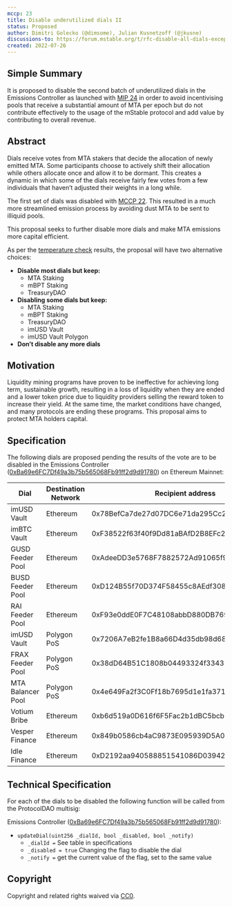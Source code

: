 ```yaml
---
mccp: 23
title: Disable underutilized dials II
status: Proposed
author: Dimitri Golecko (@dimsome), Julian Kusnetzoff (@jkusne)
discussions-to: https://forum.mstable.org/t/rfc-disable-all-dials-except-staking-treasury-and-create-a-v2-incentives-one/894
created: 2022-07-26
---
```


## Simple Summary

It is proposed to disable the second batch of underutilized dials in the Emissions Controller as launched with [MIP 24](https://mips.mstable.org/MIPS/mip-24.html) in order to avoid incentivising pools that receive a substantial amount of MTA per epoch but do not contribute effectively to the usage of the mStable protocol and add value by contributing to overall revenue.

## Abstract

Dials receive votes from MTA stakers that decide the allocation of newly emitted MTA. Some participants choose to actively shift their allocation while others allocate once and allow it to be dormant. This creates a dynamic in which some of the dials receive fairly few votes from a few individuals that haven’t adjusted their weights in a long while.

The first set of dials was disabled with [MCCP 22](https://mips.mstable.org/MCCP/mccp-22.html). This resulted in a much more streamlined emission process by avoiding dust MTA to be sent to illiquid pools.

This proposal seeks to further disable more dials and make MTA emissions more capital efficient. 

As per the [temperature check](https://forum.mstable.org/t/temperature-check-emissions-controller/902) results, the proposal will have two alternative choices:

- **Disable most dials but keep:**
    - MTA Staking
    - mBPT Staking
    - TreasuryDAO
- **Disabling some dials but keep:**
    - MTA Staking
    - mBPT Staking
    - TreasuryDAO
    - imUSD Vault
    - imUSD Vault Polygon
- **Don’t disable any more dials**

## Motivation

Liquidity mining programs have proven to be ineffective for achieving long term, sustainable growth, resulting in a loss of liquidity when they are ended and a lower token price due to liquidity providers selling the reward token to increase their yield. At the same time, the market conditions have changed, and many protocols are ending these programs. This proposal aims to protect MTA holders capital.

## Specification

The following dials are proposed pending the results of the vote are to be disabled in the Emissions Controller ([0xBa69e6FC7Df49a3b75b565068Fb91ff2d9d91780](https://etherscan.io/address/0xBa69e6FC7Df49a3b75b565068Fb91ff2d9d91780)) on Ethereum Mainnet:

| Dial | Destination Network | Recipient address | Dial Id |
| --- | --- | --- | --- |
| imUSD Vault | Ethereum | 0x78BefCa7de27d07DC6e71da295Cc2946681A6c7B | 2 |
| imBTC Vault | Ethereum | 0xF38522f63f40f9Dd81aBAfD2B8EFc2EC958a3016 | 3 |
| GUSD Feeder Pool | Ethereum | 0xAdeeDD3e5768F7882572Ad91065f93BA88343C99 | 4 |
| BUSD Feeder Pool | Ethereum | 0xD124B55f70D374F58455c8AEdf308E52Cf2A6207 | 5 |
| RAI Feeder Pool | Ethereum | 0xF93e0ddE0F7C48108abbD880DB7697A86169f13b | 7 |
| imUSD Vault | Polygon PoS | 0x7206A7eB2fe1B8a66D4d35db98d68Cadc890FAca | 11 |
| FRAX Feeder Pool | Polygon PoS | 0x38dD64B51C1808b04493324f334350eBB3AE8d11 | 12 |
| MTA Balancer Pool | Polygon PoS | 0x4e649Fa2f3C0Ff18b7695d1e1fa371a1999187Dc | 13 |
| Votium Bribe | Ethereum | 0xb6d519a0D616f6F5Fac2b1dBC5bcb92ea58EDa4a | 15 |
| Vesper Finance | Ethereum | 0x849b0586cb4aC9873E095939D5A076719F354968 | 17 |
| Idle Finance | Ethereum | 0xD2192aa940588851541086D03942572E02CF71B4 | 18 |

## Technical Specification

For each of the dials to be disabled the following function will be called from the ProtocolDAO multisig:

Emissions Controller ([0xBa69e6FC7Df49a3b75b565068Fb91ff2d9d91780](https://etherscan.io/address/0xBa69e6FC7Df49a3b75b565068Fb91ff2d9d91780#code)):

- `updateDial(uint256 _dialId, bool _disabled, bool _notify)`
    - `_dialId =` See table in specifications
    - `_disabled = true` Changing the flag to disable the dial
    - `_notify =` get the current value of the flag, set to the same value

## Copyright

Copyright and related rights waived via [CC0](https://creativecommons.org/publicdomain/zero/1.0/).